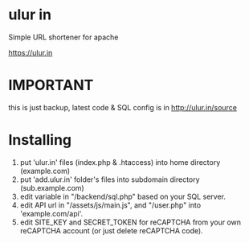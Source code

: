# ulur in
Simple URL shortener for apache

https://ulur.in

# IMPORTANT
this is just backup, latest code & SQL config is in http://ulur.in/source

# Installing
1. put 'ulur.in' files (index.php & .htaccess) into home directory (example.com)
2. put 'add.ulur.in' folder's files into subdomain directory (sub.example.com)
3. edit variable in "/backend/sql.php" based on your SQL server.
4. edit API url in "/assets/js/main.js", and "/user.php" into 'example.com/api'.
5. edit SITE_KEY and SECRET_TOKEN for reCAPTCHA from your own reCAPTCHA account (or just delete reCAPTCHA code).
